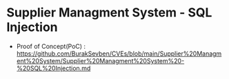 # Supplier Managment System - SQL Injection
+ Proof of Concept(PoC) : https://github.com/BurakSevben/CVEs/blob/main/Supplier%20Managment%20System/Supplier%20Managment%20System%20-%20SQL%20Injection.md
